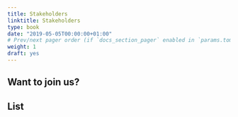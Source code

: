 ```yaml
---
title: Stakeholders
linktitle: Stakeholders
type: book
date: "2019-05-05T00:00:00+01:00"
# Prev/next pager order (if `docs_section_pager` enabled in `params.toml`)
weight: 1
draft: yes
---
```


## Want to join us?

## List